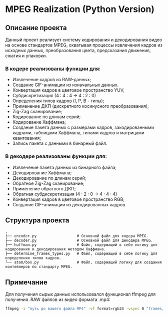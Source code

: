 # MPEG Realization (Python Version)

## Описание проекта

Данный проект реализует систему кодирования и декодирования видео на основе стандартов MPEG, охватывая процессы извлечения кадров из исходных данных, преобразования цвета, предсказания движения, сжатия и упаковки.

### В кодере реализованы функции для: 

* Извлечение кадров из RAW-данных;
* Создание GIF-анимации из изначальных данных.
* Конвертация кадров в цветовое пространство YUV;
* Субдискретизация (4 : 4 : 4 -> 4 : 2 : 0)
* Определения типов кадров (I, P, B - типы);
* Применение ДКП (дискретного косинусного преобразования);
* Zig-Zag сканирование;
* Кодирование по длинам серий;
* Кодирование Хаффмана;
* Создание пакета данных с размерами кадров, закодированными кадрами, таблицами Хаффмана, типами кадров и матрицами квантования;
* Запись пакета с данными в бинарный файл.

### В декодере реализованы функции для: 

* Извлечение пакета данных из бинарного файла;
* Декодирование Хаффмана;
* Декодирование по длинам серий;
* Обратное Zig-Zag сканирование;
* Применение обратного ДКП;
* Обратная субдискретизация (4 : 2 : 0 -> 4 : 4 : 4)
* Конвертация кадров в цветовое пространство RGB;
* Создание GIF-анимации из декодированных кадров.

## Структура проекта

```plaintext
.
├── encoder.py                  # Основной файл для кодера MPEG.
├── decoder.py                  # Основной файл для декодера MPEG.
├── huffman.py                  # Файл, содержащий в себе логику для кодирования и декодирования методом Хаффмана.
├── determine_frames_types.py   # Файл, содержащий в себе логику для определения типов кадров.
└── atom/box.py                 # Файл, содержащий логику для создания контейнеров по стандарту MPEG.
```

## Примечание

Для получения сырых данных использовался функционал ffmpeg для получения .RAW файлов из видео формата .mp4:

```bash
ffmpeg -i "путь до вашего файла MP4" -vf format=rgb24 -vsync 0 "frames/frame_%d.RAW"
```



